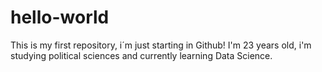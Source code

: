 # hello-world
This is my first repository, i´m just starting in Github!
I'm 23 years old, i'm studying political sciences and currently learning Data Science.
